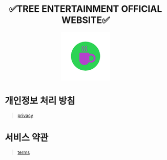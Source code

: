 <h1 align="center">✅️TREE ENTERTAINMENT OFFICIAL WEBSITE✅️</h1>

<p align="center">
  <img src="resources/logo500.png" style="width: 30%;" />
</p>

# 개인정보 처리 방침

> [privacy](https://appwebsite.tech/privacy.html)

# 서비스 약관

> [terms](https://appwebsite.tech/terms.html)
